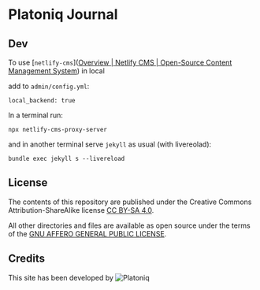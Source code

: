 # Platoniq Journal

## Dev

To use [`netlify-cms`]([Overview | Netlify CMS | Open-Source Content Management System](https://www.netlifycms.org/docs/intro/)) in local

add to `admin/config.yml`:

    local_backend: true

In a terminal run:

    npx netlify-cms-proxy-server

and in another terminal serve `jekyll` as usual (with livereolad):

    bundle exec jekyll s --livereload    

## License

The contents of this repository are published under the Creative Commons Attribution-ShareAlike license [CC BY-SA 4.0](https://creativecommons.org/licenses/by-sa/4.0/).

All other directories and files are available as open source under the terms of the [GNU AFFERO GENERAL PUBLIC LICENSE](https://opensource.org/licenses/AGPL-3.0).

## Credits

This site has been developed by ![Platoniq](https://avatars.githubusercontent.com/u/31537393?s=200&v=4)
